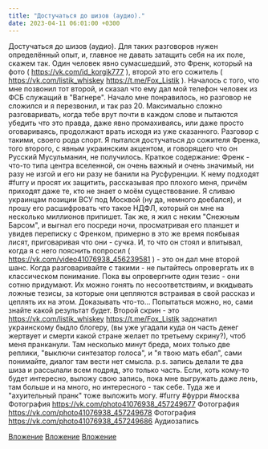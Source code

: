 ```yaml
---
title: "Достучаться до шизов (аудио)."
date: 2023-04-11 06:01:00 +0300
---
```


Достучаться до шизов (аудио).
Для таких разговоров нужен определённый опыт, и, главное не давать затащить себя на их поле, скажем так.
Один человек явно сумасшедший, это Френк, который на фото ( https://vk.com/id_korgik777 ), второй это его сожитель ( https://vk.com/listik_whiskey https://t.me/Fox_Listik ).
Началось с того, что мне позвонил тот второй, и сказал что ему дал мой телефон человек из ФСБ служащий в "Вагнере". Начало мне понравилось, но разговор не сложился и я перезвонил, и так раз 20. Максимально сложно разговаривать, когда тебе врут почти в каждом слове и пытаются убедить что это правда, даже явно промахиваясь, или даже просто оговариваясь, продолжают врать исходя из уже сказанного. Разговор с такими, своего рода спорт. Я пытался достучаться до сожителя Френка, того второго, с явным украинским акцентом, и говорящего что он Русский Мусульманин, не получилось.
Краткое содержание: Френк - что-то типа центра вселенной, он очень важный и очень значимый, ни разу не изгой и его ни разу не банили на Русфуренции. К нему подходят #furry и просят их защитить, рассказывая про плохого меня, причём приходят даже те, кто не знает о моём существование. Я сливаю украинцам позиции ВСУ под Москвой (ну да, немного доебался), и прошу его расшифровать что такое НДФЛ, который он мне на несколько миллионов припишет. Так же, я жил с неким "Снежным Барсом", и выгнал его посреди ночи, просматривая его планшет и увидев переписку с Френком, примерно в это же время поябывая лисят, приговаривая что они - сучка. И, то что он стоял и впитывал, когда я с него пояснить попросил ( https://vk.com/video41076938_456239581 ) - это он дал мне второй шанс.
Когда разговаривайте с такими - не пытайтесь опровергать их в классическом понимание. Пока вы опровергните один тезис - они сотню придумают. Их можно гонять по несоответствиям, и вкидывать ложные тезисы, за которые они цепляются встраивая в свой рассказ и цеплять их на этом. Доказывать что-то... Попытаться можно, но, сами знайте какой результат будет.
Второй скрин - это https://vk.com/listik_whiskey https://t.me/Fox_Listik задонатил украинскому быдло блогеру, (вы уже угадали куда он часть денег жертвует и смерти какой стране желает по третьему скрину?), чтоб меня пранканули. Там несколько минут бреда, моих только две реплики, "выключи синтезатор голоса", и "я твою мать ебал", сами понимайте, диалог там вести нет смысла.
p.s. запись делали те два шиза и рассылали всем подряд, это только часть. Если, хоть кому-то будет интересно, выложу свою запись, пока мне выгружать даже лень, там больше и на много, но интересного - так себе. Туда же и "ахуительный пранк" тоже выложить могу.
#furry #фурри #москва
Фотография
<a class="vk-attach" href="https://vk.com/photo41076938_457249677">https://vk.com/photo41076938_457249677</a>
Фотография
<a class="vk-attach" href="https://vk.com/photo41076938_457249678">https://vk.com/photo41076938_457249678</a>
Фотография
<a class="vk-attach" href="https://vk.com/photo41076938_457249686">https://vk.com/photo41076938_457249686</a>
Аудиозапись

<a class="vk-attach" href="https://vk.com/photo41076938_457249677">Вложение</a>
<a class="vk-attach" href="https://vk.com/photo41076938_457249678">Вложение</a>
<a class="vk-attach" href="https://vk.com/photo41076938_457249686">Вложение</a>
